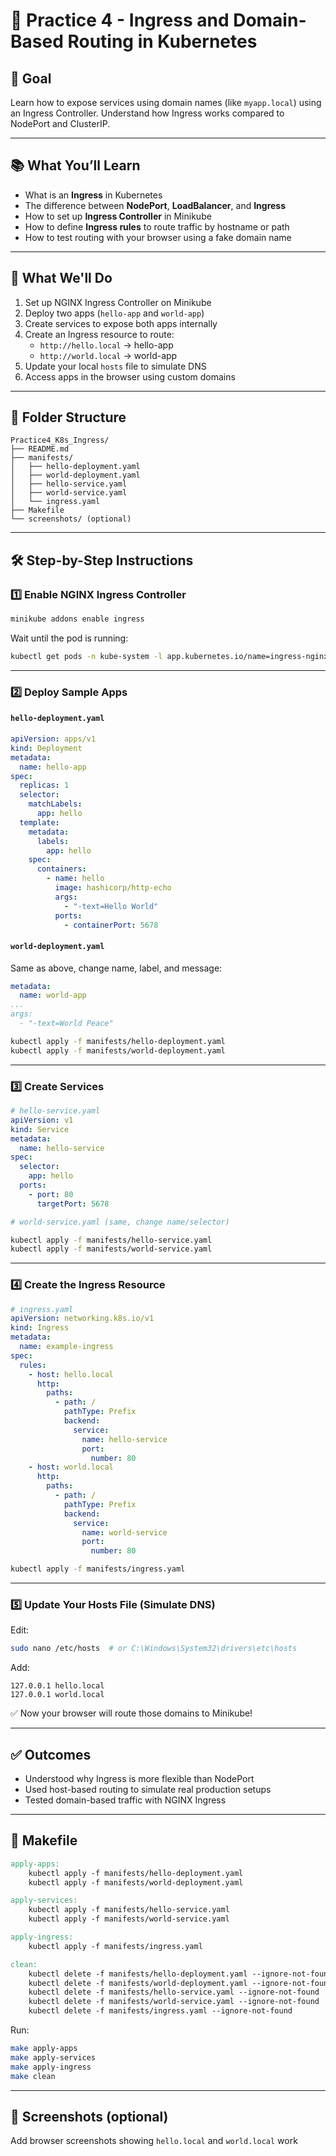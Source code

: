 # 📘 Practice 4 - Ingress and Domain-Based Routing in Kubernetes

## 🎯 Goal
Learn how to expose services using domain names (like `myapp.local`) using an Ingress Controller. Understand how Ingress works compared to NodePort and ClusterIP.

---

## 📚 What You’ll Learn
- What is an **Ingress** in Kubernetes
- The difference between **NodePort**, **LoadBalancer**, and **Ingress**
- How to set up **Ingress Controller** in Minikube
- How to define **Ingress rules** to route traffic by hostname or path
- How to test routing with your browser using a fake domain name

---

## 🧱 What We'll Do

1. Set up NGINX Ingress Controller on Minikube
2. Deploy two apps (`hello-app` and `world-app`)
3. Create services to expose both apps internally
4. Create an Ingress resource to route:
    - `http://hello.local` → hello-app
    - `http://world.local` → world-app
5. Update your local `hosts` file to simulate DNS
6. Access apps in the browser using custom domains

---

## 📁 Folder Structure
```
Practice4_K8s_Ingress/
├── README.md
├── manifests/
│   ├── hello-deployment.yaml
│   ├── world-deployment.yaml
│   ├── hello-service.yaml
│   ├── world-service.yaml
│   └── ingress.yaml
├── Makefile
└── screenshots/ (optional)
```

---

## 🛠️ Step-by-Step Instructions

### 1️⃣ Enable NGINX Ingress Controller
```bash
minikube addons enable ingress
```
Wait until the pod is running:
```bash
kubectl get pods -n kube-system -l app.kubernetes.io/name=ingress-nginx
```

---

### 2️⃣ Deploy Sample Apps
#### `hello-deployment.yaml`
```yaml
apiVersion: apps/v1
kind: Deployment
metadata:
  name: hello-app
spec:
  replicas: 1
  selector:
    matchLabels:
      app: hello
  template:
    metadata:
      labels:
        app: hello
    spec:
      containers:
        - name: hello
          image: hashicorp/http-echo
          args:
            - "-text=Hello World"
          ports:
            - containerPort: 5678
```

#### `world-deployment.yaml`
Same as above, change name, label, and message:
```yaml
metadata:
  name: world-app
...
args:
  - "-text=World Peace"
```
```bash
kubectl apply -f manifests/hello-deployment.yaml
kubectl apply -f manifests/world-deployment.yaml
```

---

### 3️⃣ Create Services
```yaml
# hello-service.yaml
apiVersion: v1
kind: Service
metadata:
  name: hello-service
spec:
  selector:
    app: hello
  ports:
    - port: 80
      targetPort: 5678
```
```yaml
# world-service.yaml (same, change name/selector)
```
```bash
kubectl apply -f manifests/hello-service.yaml
kubectl apply -f manifests/world-service.yaml
```

---

### 4️⃣ Create the Ingress Resource
```yaml
# ingress.yaml
apiVersion: networking.k8s.io/v1
kind: Ingress
metadata:
  name: example-ingress
spec:
  rules:
    - host: hello.local
      http:
        paths:
          - path: /
            pathType: Prefix
            backend:
              service:
                name: hello-service
                port:
                  number: 80
    - host: world.local
      http:
        paths:
          - path: /
            pathType: Prefix
            backend:
              service:
                name: world-service
                port:
                  number: 80
```
```bash
kubectl apply -f manifests/ingress.yaml
```

---

### 5️⃣ Update Your Hosts File (Simulate DNS)
Edit:
```bash
sudo nano /etc/hosts  # or C:\Windows\System32\drivers\etc\hosts
```
Add:
```
127.0.0.1 hello.local
127.0.0.1 world.local
```
✅ Now your browser will route those domains to Minikube!

---

## ✅ Outcomes
- Understood why Ingress is more flexible than NodePort
- Used host-based routing to simulate real production setups
- Tested domain-based traffic with NGINX Ingress

---

## 🧼 Makefile
```makefile
apply-apps:
	kubectl apply -f manifests/hello-deployment.yaml
	kubectl apply -f manifests/world-deployment.yaml

apply-services:
	kubectl apply -f manifests/hello-service.yaml
	kubectl apply -f manifests/world-service.yaml

apply-ingress:
	kubectl apply -f manifests/ingress.yaml

clean:
	kubectl delete -f manifests/hello-deployment.yaml --ignore-not-found
	kubectl delete -f manifests/world-deployment.yaml --ignore-not-found
	kubectl delete -f manifests/hello-service.yaml --ignore-not-found
	kubectl delete -f manifests/world-service.yaml --ignore-not-found
	kubectl delete -f manifests/ingress.yaml --ignore-not-found
```

Run:
```bash
make apply-apps
make apply-services
make apply-ingress
make clean
```

---

## 📸 Screenshots (optional)
Add browser screenshots showing `hello.local` and `world.local` work